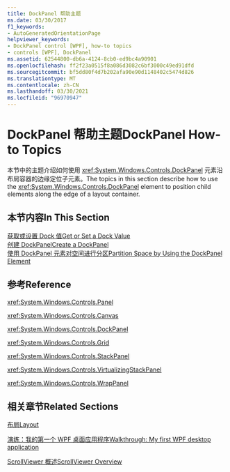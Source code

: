 ```yaml
---
title: DockPanel 帮助主题
ms.date: 03/30/2017
f1_keywords:
- AutoGeneratedOrientationPage
helpviewer_keywords:
- DockPanel control [WPF], how-to topics
- controls [WPF], DockPanel
ms.assetid: 62544800-db6a-4124-8cb0-ed9bc4a90901
ms.openlocfilehash: ff2f23a0515f8a086d3082c6bf3000c49ed91dfd
ms.sourcegitcommit: bf5dd80f4d7b202afa90e90d1148402c5474d826
ms.translationtype: MT
ms.contentlocale: zh-CN
ms.lasthandoff: 03/30/2021
ms.locfileid: "96970947"
---
```

# <a name="dockpanel-how-to-topics"></a><span data-ttu-id="d50cf-102">DockPanel 帮助主题</span><span class="sxs-lookup"><span data-stu-id="d50cf-102">DockPanel How-to Topics</span></span>
<span data-ttu-id="d50cf-103">本节中的主题介绍如何使用 <xref:System.Windows.Controls.DockPanel> 元素沿布局容器的边缘定位子元素。</span><span class="sxs-lookup"><span data-stu-id="d50cf-103">The topics in this section describe how to use the <xref:System.Windows.Controls.DockPanel> element to position child elements along the edge of a layout container.</span></span>  
  
## <a name="in-this-section"></a><span data-ttu-id="d50cf-104">本节内容</span><span class="sxs-lookup"><span data-stu-id="d50cf-104">In This Section</span></span>  
 [<span data-ttu-id="d50cf-105">获取或设置 Dock 值</span><span class="sxs-lookup"><span data-stu-id="d50cf-105">Get or Set a Dock Value</span></span>](how-to-get-or-set-a-dock-value.md)  
 [<span data-ttu-id="d50cf-106">创建 DockPanel</span><span class="sxs-lookup"><span data-stu-id="d50cf-106">Create a DockPanel</span></span>](how-to-create-a-dockpanel.md)  
 [<span data-ttu-id="d50cf-107">使用 DockPanel 元素对空间进行分区</span><span class="sxs-lookup"><span data-stu-id="d50cf-107">Partition Space by Using the DockPanel Element</span></span>](how-to-partition-space-by-using-the-dockpanel-element.md)  
  
## <a name="reference"></a><span data-ttu-id="d50cf-108">参考</span><span class="sxs-lookup"><span data-stu-id="d50cf-108">Reference</span></span>  
 <xref:System.Windows.Controls.Panel>  
  
 <xref:System.Windows.Controls.Canvas>  
  
 <xref:System.Windows.Controls.DockPanel>  
  
 <xref:System.Windows.Controls.Grid>  
  
 <xref:System.Windows.Controls.StackPanel>  
  
 <xref:System.Windows.Controls.VirtualizingStackPanel>  
  
 <xref:System.Windows.Controls.WrapPanel>  
  
## <a name="related-sections"></a><span data-ttu-id="d50cf-109">相关章节</span><span class="sxs-lookup"><span data-stu-id="d50cf-109">Related Sections</span></span>  
 [<span data-ttu-id="d50cf-110">布局</span><span class="sxs-lookup"><span data-stu-id="d50cf-110">Layout</span></span>](../advanced/layout.md)  
  
 [<span data-ttu-id="d50cf-111">演练：我的第一个 WPF 桌面应用程序</span><span class="sxs-lookup"><span data-stu-id="d50cf-111">Walkthrough: My first WPF desktop application</span></span>](../getting-started/walkthrough-my-first-wpf-desktop-application.md)  
  
 [<span data-ttu-id="d50cf-112">ScrollViewer 概述</span><span class="sxs-lookup"><span data-stu-id="d50cf-112">ScrollViewer Overview</span></span>](scrollviewer-overview.md)
